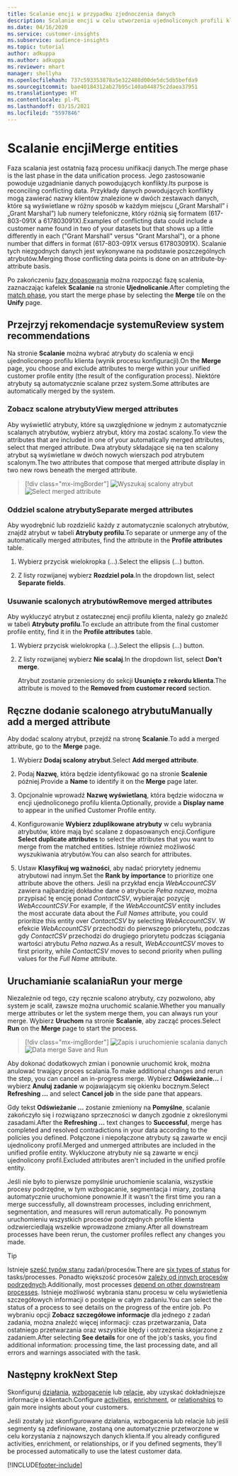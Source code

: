```yaml
---
title: Scalanie encji w przypadku zjednoczenia danych
description: Scalanie encji w celu utworzenia ujednoliconych profili klientów.
ms.date: 04/16/2020
ms.service: customer-insights
ms.subservice: audience-insights
ms.topic: tutorial
author: adkuppa
ms.author: adkuppa
ms.reviewer: mhart
manager: shellyha
ms.openlocfilehash: 737c593353878a5e322488d00de5dc5db5befda9
ms.sourcegitcommit: bae40184312ab27b95c140a044875c2daea37951
ms.translationtype: HT
ms.contentlocale: pl-PL
ms.lasthandoff: 03/15/2021
ms.locfileid: "5597846"
---
```

# <a name="merge-entities"></a><span data-ttu-id="32d96-103">Scalanie encji</span><span class="sxs-lookup"><span data-stu-id="32d96-103">Merge entities</span></span>

<span data-ttu-id="32d96-104">Faza scalania jest ostatnią fazą procesu unifikacji danych.</span><span class="sxs-lookup"><span data-stu-id="32d96-104">The merge phase is the last phase in the data unification process.</span></span> <span data-ttu-id="32d96-105">Jego zastosowanie powoduje uzgadnianie danych powodujących konflikty.</span><span class="sxs-lookup"><span data-stu-id="32d96-105">Its purpose is reconciling conflicting data.</span></span> <span data-ttu-id="32d96-106">Przykłady danych powodujących konflikty mogą zawierać nazwy klientów znalezione w dwóch zestawach danych, które są wyświetlane w różny sposób w każdym miejscu („Grant Marshall” i „Grant Marshal”) lub numery telefoniczne, który różnią się formatem (617-803-091X a 617803091X).</span><span class="sxs-lookup"><span data-stu-id="32d96-106">Examples of conflicting data could include a customer name found in two of your datasets but that shows up a little differently in each ("Grant Marshall" versus "Grant Marshal"), or a phone number that differs in format (617-803-091X versus 617803091X).</span></span> <span data-ttu-id="32d96-107">Scalanie tych niezgodnych danych jest wykonywane na podstawie poszczególnych atrybutów.</span><span class="sxs-lookup"><span data-stu-id="32d96-107">Merging those conflicting data points is done on an attribute-by-attribute basis.</span></span>

<span data-ttu-id="32d96-108">Po zakończeniu [fazy dopasowania](match-entities.md) można rozpocząć fazę scalenia, zaznaczając kafelek **Scalanie** na stronie **Ujednolicanie**.</span><span class="sxs-lookup"><span data-stu-id="32d96-108">After completing the [match phase](match-entities.md), you start the merge phase by selecting the **Merge** tile on the **Unify** page.</span></span>

## <a name="review-system-recommendations"></a><span data-ttu-id="32d96-109">Przejrzyj rekomendacje systemu</span><span class="sxs-lookup"><span data-stu-id="32d96-109">Review system recommendations</span></span>

<span data-ttu-id="32d96-110">Na stronie **Scalanie** można wybrać atrybuty do scalenia w encji ujednoliconego profilu klienta (wynik procesu konfiguracji).</span><span class="sxs-lookup"><span data-stu-id="32d96-110">On the **Merge** page, you choose and exclude attributes to merge within your unified customer profile entity (the result of the configuration process).</span></span> <span data-ttu-id="32d96-111">Niektóre atrybuty są automatycznie scalane przez system.</span><span class="sxs-lookup"><span data-stu-id="32d96-111">Some attributes are automatically merged by the system.</span></span>

### <a name="view-merged-attributes"></a><span data-ttu-id="32d96-112">Zobacz scalone atrybuty</span><span class="sxs-lookup"><span data-stu-id="32d96-112">View merged attributes</span></span>

<span data-ttu-id="32d96-113">Aby wyświetlić atrybuty, które są uwzględnione w jednym z automatycznie scalanych atrybutów, wybierz atrybut, który ma zostać scalony.</span><span class="sxs-lookup"><span data-stu-id="32d96-113">To view the attributes that are included in one of your automatically merged attributes, select that merged attribute.</span></span> <span data-ttu-id="32d96-114">Dwa atrybuty składające się na ten scalony atrybut są wyświetlane w dwóch nowych wierszach pod atrybutem scalonym.</span><span class="sxs-lookup"><span data-stu-id="32d96-114">The two attributes that compose that merged attribute display in two new rows beneath the merged attribute.</span></span>

> [!div class="mx-imgBorder"]
> <span data-ttu-id="32d96-115">![Wyszukaj scalony atrybut](media/configure-data-merge-profile-attributes.png "Wyszukaj scalony atrybut")</span><span class="sxs-lookup"><span data-stu-id="32d96-115">![Select merged attribute](media/configure-data-merge-profile-attributes.png "Select merged attribute")</span></span>

### <a name="separate-merged-attributes"></a><span data-ttu-id="32d96-116">Oddziel scalone atrybuty</span><span class="sxs-lookup"><span data-stu-id="32d96-116">Separate merged attributes</span></span>

<span data-ttu-id="32d96-117">Aby wyodrębnić lub rozdzielić każdy z automatycznie scalonych atrybutów, znajdź atrybut w tabeli **Atrybuty profilu**.</span><span class="sxs-lookup"><span data-stu-id="32d96-117">To separate or unmerge any of the automatically merged attributes, find the attribute in the **Profile attributes** table.</span></span>

1. <span data-ttu-id="32d96-118">Wybierz przycisk wielokropka (...).</span><span class="sxs-lookup"><span data-stu-id="32d96-118">Select the ellipsis (...) button.</span></span>
  
2. <span data-ttu-id="32d96-119">Z listy rozwijanej wybierz **Rozdziel pola**.</span><span class="sxs-lookup"><span data-stu-id="32d96-119">In the dropdown list, select **Separate fields**.</span></span>

### <a name="remove-merged-attributes"></a><span data-ttu-id="32d96-120">Usuwanie scalonych atrybutów</span><span class="sxs-lookup"><span data-stu-id="32d96-120">Remove merged attributes</span></span>

<span data-ttu-id="32d96-121">Aby wykluczyć atrybut z ostatecznej encji profilu klienta, należy go znaleźć w tabeli **Atrybuty profilu**.</span><span class="sxs-lookup"><span data-stu-id="32d96-121">To exclude an attribute from the final customer profile entity, find it in the **Profile attributes** table.</span></span>

1. <span data-ttu-id="32d96-122">Wybierz przycisk wielokropka (...).</span><span class="sxs-lookup"><span data-stu-id="32d96-122">Select the ellipsis (...) button.</span></span>
  
2. <span data-ttu-id="32d96-123">Z listy rozwijanej wybierz **Nie scalaj**.</span><span class="sxs-lookup"><span data-stu-id="32d96-123">In the dropdown list, select **Don't merge**.</span></span>

   <span data-ttu-id="32d96-124">Atrybut zostanie przeniesiony do sekcji **Usunięto z rekordu klienta**.</span><span class="sxs-lookup"><span data-stu-id="32d96-124">The attribute is moved to the **Removed from customer record** section.</span></span>

## <a name="manually-add-a-merged-attribute"></a><span data-ttu-id="32d96-125">Ręczne dodanie scalonego atrybutu</span><span class="sxs-lookup"><span data-stu-id="32d96-125">Manually add a merged attribute</span></span>

<span data-ttu-id="32d96-126">Aby dodać scalony atrybut, przejdź na stronę **Scalanie**.</span><span class="sxs-lookup"><span data-stu-id="32d96-126">To add a merged attribute, go to the **Merge** page.</span></span>

1. <span data-ttu-id="32d96-127">Wybierz **Dodaj scalony atrybut**.</span><span class="sxs-lookup"><span data-stu-id="32d96-127">Select **Add merged attribute**.</span></span>

2. <span data-ttu-id="32d96-128">Podaj **Nazwę**, która będzie identyfikować go na stronie **Scalenie** później.</span><span class="sxs-lookup"><span data-stu-id="32d96-128">Provide a **Name** to identify it on the **Merge** page later.</span></span>

3. <span data-ttu-id="32d96-129">Opcjonalnie wprowadź **Nazwę wyświetlaną**, która będzie widoczna w encji ujednoliconego profilu klienta.</span><span class="sxs-lookup"><span data-stu-id="32d96-129">Optionally, provide a **Display name** to appear in the unified Customer Profile entity.</span></span>

4. <span data-ttu-id="32d96-130">Konfigurowanie **Wybierz zduplikowane atrybuty** w celu wybrania atrybutów, które mają być scalane z dopasowanych encji.</span><span class="sxs-lookup"><span data-stu-id="32d96-130">Configure **Select duplicate attributes** to select the attributes that you want to merge from the matched entities.</span></span> <span data-ttu-id="32d96-131">Istnieje również możliwość wyszukiwania atrybutów.</span><span class="sxs-lookup"><span data-stu-id="32d96-131">You can also search for attributes.</span></span>

5. <span data-ttu-id="32d96-132">Ustaw **Klasyfikuj wg ważności**, aby nadać priorytety jednemu atrybutowi nad innym.</span><span class="sxs-lookup"><span data-stu-id="32d96-132">Set the **Rank by importance** to prioritize one attribute above the others.</span></span> <span data-ttu-id="32d96-133">Jeśli na przykład encja *WebAccountCSV* zawiera najbardziej dokładne dane o atrybucie *Pełna nazwa*, można przypisać tę encję ponad *ContactCSV*, wybierając pozycję *WebAccountCSV*.</span><span class="sxs-lookup"><span data-stu-id="32d96-133">For example, if the *WebAccountCSV* entity includes the most accurate data about the *Full Names* attribute, you could prioritize this entity over *ContactCSV* by selecting *WebAccountCSV*.</span></span> <span data-ttu-id="32d96-134">W efekcie *WebAccountCSV* przechodzi do pierwszego priorytetu, podczas gdy *ContactCSV* przechodzi do drugiego priorytetu podczas ściągania wartości atrybutu *Pełna nazwa*.</span><span class="sxs-lookup"><span data-stu-id="32d96-134">As a result, *WebAccountCSV* moves to first priority, while *ContactCSV* moves to second priority when pulling values for the *Full Name* attribute.</span></span>

## <a name="run-your-merge"></a><span data-ttu-id="32d96-135">Uruchamianie scalania</span><span class="sxs-lookup"><span data-stu-id="32d96-135">Run your merge</span></span>

<span data-ttu-id="32d96-136">Niezależnie od tego, czy ręcznie scalono atrybuty, czy pozwolono, aby system je scalił, zawsze można uruchomić scalanie.</span><span class="sxs-lookup"><span data-stu-id="32d96-136">Whether you manually merge attributes or let the system merge them, you can always run your merge.</span></span> <span data-ttu-id="32d96-137">Wybierz **Uruchom** na stronie **Scalanie**, aby zacząć proces.</span><span class="sxs-lookup"><span data-stu-id="32d96-137">Select **Run** on the **Merge** page to start the process.</span></span>

> [!div class="mx-imgBorder"]
> <span data-ttu-id="32d96-138">![Zapis i uruchomienie scalania danych](media/configure-data-merge-save-run.png "Zapis i uruchomienie scalania danych")</span><span class="sxs-lookup"><span data-stu-id="32d96-138">![Data merge Save and Run](media/configure-data-merge-save-run.png "Data merge Save and Run")</span></span>

<span data-ttu-id="32d96-139">Aby dokonać dodatkowych zmian i ponownie uruchomić krok, można anulować trwający proces scalania.</span><span class="sxs-lookup"><span data-stu-id="32d96-139">To make additional changes and rerun the step, you can cancel an in-progress merge.</span></span> <span data-ttu-id="32d96-140">Wybierz **Odświeżanie...** i wybierz **Anuluj zadanie**  w pojawiającym się okienku bocznym.</span><span class="sxs-lookup"><span data-stu-id="32d96-140">Select **Refreshing ...** and select **Cancel job**  in the side pane that appears.</span></span>

<span data-ttu-id="32d96-141">Gdy tekst **Odświeżanie ...** zostanie zmieniony na **Pomyślne**, scalanie zakończyło się i rozwiązano sprzeczności w danych zgodnie z określonymi zasadami.</span><span class="sxs-lookup"><span data-stu-id="32d96-141">After the **Refreshing ...** text changes to **Successful**, merge has completed and resolved contradictions in your data according to the policies you defined.</span></span> <span data-ttu-id="32d96-142">Połączone i niepołączone atrybuty są zawarte w encji ujednolicony profil.</span><span class="sxs-lookup"><span data-stu-id="32d96-142">Merged and unmerged attributes are included in the unified profile entity.</span></span> <span data-ttu-id="32d96-143">Wykluczone atrybuty nie są zawarte w encji ujednolicony profil.</span><span class="sxs-lookup"><span data-stu-id="32d96-143">Excluded attributes aren't included in the unified profile entity.</span></span>

<span data-ttu-id="32d96-144">Jeśli nie było to pierwsze pomyślnie uruchomienie scalania, wszystkie procesy podrzędne, w tym wzbogacanie, segmentacja i miary, zostaną automatycznie uruchomione ponownie.</span><span class="sxs-lookup"><span data-stu-id="32d96-144">If it wasn't the first time you ran a merge successfully, all downstream processes, including enrichment, segmentation, and measures will rerun automatically.</span></span> <span data-ttu-id="32d96-145">Po ponownym uruchomieniu wszystkich procesów podrzędnych profile klienta odzwierciedlają wszelkie wprowadzone zmiany.</span><span class="sxs-lookup"><span data-stu-id="32d96-145">After all downstream processes have been rerun, the customer profiles reflect any changes you made.</span></span>

> [!TIP]
> <span data-ttu-id="32d96-146">Istnieje [sześć typów stanu](system.md#status-types) zadań/procesów.</span><span class="sxs-lookup"><span data-stu-id="32d96-146">There are [six types of status](system.md#status-types) for tasks/processes.</span></span> <span data-ttu-id="32d96-147">Ponadto większość procesów [zależy od innych procesów podrzędnych](system.md#refresh-policies).</span><span class="sxs-lookup"><span data-stu-id="32d96-147">Additionally, most processes [depend on other downstream processes](system.md#refresh-policies).</span></span> <span data-ttu-id="32d96-148">Istnieje możliwość wybrania stanu procesu w celu wyświetlenia szczegółowych informacji o postępie w całym zadaniu.</span><span class="sxs-lookup"><span data-stu-id="32d96-148">You can select the status of a process to see details on the progress of the entire job.</span></span> <span data-ttu-id="32d96-149">Po wybraniu opcji **Zobacz szczegółowe informacje** dla jednego z zadań zadania, można znaleźć więcej informacji: czas przetwarzania, Data ostatniego przetwarzania oraz wszystkie błędy i ostrzeżenia skojarzone z zadaniem.</span><span class="sxs-lookup"><span data-stu-id="32d96-149">After selecting **See details** for one of the job's tasks, you find additional information: processing time, the last processing date, and all errors and warnings associated with the task.</span></span>

## <a name="next-step"></a><span data-ttu-id="32d96-150">Następny krok</span><span class="sxs-lookup"><span data-stu-id="32d96-150">Next Step</span></span>

<span data-ttu-id="32d96-151">Skonfiguruj [działania](activities.md), [wzbogacenie](enrichment-microsoft-graph.md) lub [relacje](relationships.md), aby uzyskać dokładniejsze informacje o klientach.</span><span class="sxs-lookup"><span data-stu-id="32d96-151">Configure [activities](activities.md), [enrichment](enrichment-microsoft-graph.md), or [relationships](relationships.md) to gain more insights about your customers.</span></span>

<span data-ttu-id="32d96-152">Jeśli zostały już skonfigurowane działania, wzbogacenia lub relacje lub jeśli segmenty są zdefiniowane, zostaną one automatycznie przetworzone w celu korzystania z najnowszych danych klienta.</span><span class="sxs-lookup"><span data-stu-id="32d96-152">If you already configured activities, enrichment, or relationships, or if you defined segments, they'll be processed automatically to use the latest customer data.</span></span>




[!INCLUDE[footer-include](../includes/footer-banner.md)]